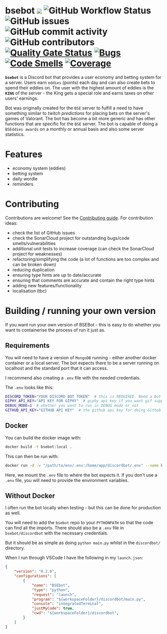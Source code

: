 # bsebot [![](https://img.shields.io/badge/python-3.12+-blue.svg)](https://www.python.org/downloads/) ![GitHub Workflow Status](https://img.shields.io/github/actions/workflow/status/esloman/bsebot/build_and_push.yml) ![GitHub issues](https://img.shields.io/github/issues-raw/esloman/bsebot) ![GitHub commit activity](https://img.shields.io/github/commit-activity/m/esloman/bsebot) ![GitHub contributors](https://img.shields.io/github/contributors/esloman/bsebot) [![Quality Gate Status](https://sonarcloud.io/api/project_badges/measure?project=ESloman_bsebot&metric=alert_status)](https://sonarcloud.io/summary/new_code?id=ESloman_bsebot) [![Bugs](https://sonarcloud.io/api/project_badges/measure?project=ESloman_bsebot&metric=bugs)](https://sonarcloud.io/summary/new_code?id=ESloman_bsebot) [![Code Smells](https://sonarcloud.io/api/project_badges/measure?project=ESloman_bsebot&metric=code_smells)](https://sonarcloud.io/summary/new_code?id=ESloman_bsebot) [![Coverage](https://sonarcloud.io/api/project_badges/measure?project=ESloman_bsebot&metric=coverage)](https://sonarcloud.io/summary/new_code?id=ESloman_bsebot)

**`bsebot`** is a Discord bot that provides a user economy and betting system for a server. Users earn `eddies` (points) each day and can also create bets to spend their eddies on. The user with the highest amount of eddies is the **`KING`** of the server - the King gets a special role and earns taxes on other users' earnings.

Bot was originally created for the `BSE` server to fulfill a need to have something similar to _twitch predictions_ for placing bets on the server's games of Valorant. The bot has become a bit more generic and has other functions that are specific for the `BSE` server. The bot is capable of doing a `BSEddies awards` on a monthly or annual basis and also some server statistics.

# Features

- economy system (eddies)
- betting system
- daily wordle
- reminders

# Contributing

Contributions are welcome! See the [Contributing guide](.github/CONTRIBUTING.md). For contribution ideas:
- check the list of GitHub issues
- check the SonarCloud project for outstanding bugs/code smells/vulnerabilities
- additional unit tests to increase coverage (can check the SonarCloud project for weaknesses)
- refactoring/simplifying the code (a lot of functions are too complex and can be broken down)
- reducing duplication
- ensuring type hints are up to date/accurate
- ensuring that comments are accurate and contain the right type hints
- adding new features/functionality
- localisation (tbc)


# Building / running your own version

If you want run your own version of BSEBot - this is easy to do whether you want to containerise the process of run it just as.

## Requirements

You will need to have a version of `MongoDB` running - either another docker container or a local server. The bot expects there to be a
server running on localhost and the standard port that it can access.

I recommend also creating a `.env` file with the needed credentials.

The `.env` looks like this:

```bash
DISCORD_TOKEN="YOUR DISCORD BOT TOKEN"  # this is REQUIRED. Need a bot token to authenticate against Discord
GIPHY_API_KEY="API KEY FOR GIPHY"  # giphy api key if you want gif support
DEBUG_MODE=1  # whether you want to run in DEBUG mode or not
GITHUB_API_KEY="GITHUB API KEY"  # the github api key for doing Github things. Needs to have access to the `bsebot` repo.
```

## Docker

You can build the docker image with:

```bash
docker build -t bsebot:local .
```

This can then be run with:

```bash
docker run -d -v "/path/to/env/.env:/home/app/discordbot/.env" --name bsebot --network="host" --restart="always" bsebot:local
```

Here, we mount the `.env` file to where the bot expects it. If you don't use a `.env` file, you will need to provide the environment variables.

## Without Docker

I often run the bot locally when testing - but this can be done for production as well.

You will need to add the `bsebot` repo to your `PYTHONPATH` so that the code can find all the imports.
There should also be a `.env` file in `bsebot/discordbot` with the necessary credentials.

But it should be as simple as doing `python main.py` whilst in the `discordbot/` directory.

When I run through VSCode I have the following in my `launch.json`:

```json
{
    "version": "0.2.0",
    "configurations": [
        {
            "name": "BSEbot",
            "type": "python",
            "request": "launch",
            "program": "${workspaceFolder}/discordbot/main.py",
            "console": "integratedTerminal",
            "justMyCode": true,
            "cwd": "${workspaceFolder}/discordbot",
        }
    ]
}
```
